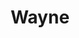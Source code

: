 ---
template: IdentityDetailPage
title: Wayne
description: SPO, Co-Founder
image: /wcat.jpeg
website: https://adamantium.online
donationAddress: addr1q8glp93mvhgg7axwencsl2c4nusee70tskswf7wp90n4mp94673qpyk0k2uaf3e7yw8t0tmfva03w9vu8saewvkjh0jqdzuuu6
verified: true
---